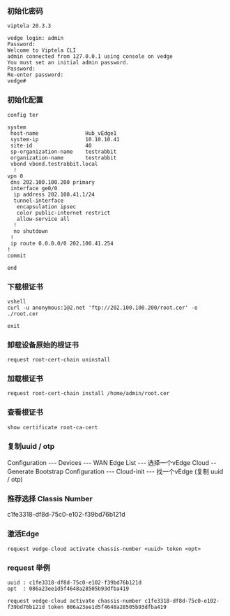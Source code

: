 ### 初始化密码
```shell
viptela 20.3.3 

vedge login: admin
Password: 
Welcome to Viptela CLI
admin connected from 127.0.0.1 using console on vedge
You must set an initial admin password.
Password: 
Re-enter password: 
vedge# 
```

### 初始化配置
```shell
config ter

system
 host-name               Hub_vEdge1
 system-ip               10.10.10.41
 site-id                 40
 sp-organization-name    testrabbit
 organization-name       testrabbit
 vbond vbond.testrabbit.local
  !
vpn 0
 dns 202.100.100.200 primary
 interface ge0/0
  ip address 202.100.41.1/24
  tunnel-interface
   encapsulation ipsec
   color public-internet restrict
   allow-service all
  !
  no shutdown
 !
 ip route 0.0.0.0/0 202.100.41.254
!
commit

end

```

### 下载根证书
```shell
vshell
curl -u anonymous:1@2.net 'ftp://202.100.100.200/root.cer' -o ./root.cer

exit

```

### 卸载设备原始的根证书
```shell
request root-cert-chain uninstall 

```

### 加载根证书
```shell
request root-cert-chain install /home/admin/root.cer

```

### 查看根证书
```shell
show certificate root-ca-cert  

```

### 复制uuid / otp
Configuration --- Devices --- WAN Edge List --- 选择一个vEdge Cloud -- Generate Bootstrap Configuration --- Cloud-init --- 找一个vEdge (复制 uuid / otp)

### 推荐选择 Classis Number
c1fe3318-df8d-75c0-e102-f39bd76b121d

### 激活Edge
```shell
request vedge-cloud activate chassis-number <uuid> token <opt>

```

### request 举例
```shell
uuid : c1fe3318-df8d-75c0-e102-f39bd76b121d
opt  : 086a23ee1d5f4648a28505b93dfba419
 
request vedge-cloud activate chassis-number c1fe3318-df8d-75c0-e102-f39bd76b121d token 086a23ee1d5f4648a28505b93dfba419

```

